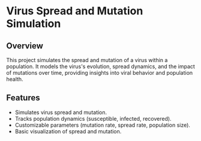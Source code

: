 # Virus Spread and Mutation Simulation

## Overview

This project simulates the spread and mutation of a virus within a population. It models the virus's evolution, spread dynamics, and the impact of mutations over time, providing insights into viral behavior and population health.

## Features

- Simulates virus spread and mutation.
- Tracks population dynamics (susceptible, infected, recovered).
- Customizable parameters (mutation rate, spread rate, population size).
- Basic visualization of spread and mutation.
